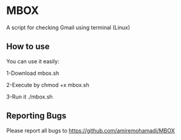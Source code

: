 # MBOX
A script for checking Gmail using terminal (Linux)

How to use
--------------

You can use it easily:

1-Download mbox.sh

2-Execute by chmod +x mbox.sh

3-Run it ./mbox.sh

Reporting Bugs
--------------

Please report all bugs to https://github.com/amiremohamadi/MBOX
